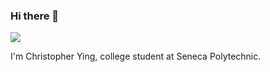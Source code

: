 ### Hi there 👋

[![](https://img.shields.io/badge/school-Seneca%20Polytechnic-da291c)](https://www.senecapolytechnic.ca/home.html)

I'm Christopher Ying, college student at Seneca Polytechnic.

<!--
**ChristopherYing/ChristopherYing** is a ✨ _special_ ✨ repository because its `README.md` (this file) appears on your GitHub profile.

Here are some ideas to get you started:

- 🔭 I’m currently working on ...
- 🌱 I’m currently learning ...
- 👯 I’m looking to collaborate on ...
- 🤔 I’m looking for help with ...
- 💬 Ask me about ...
- 📫 How to reach me: ...
- 😄 Pronouns: ...
- ⚡ Fun fact: ...
-->
